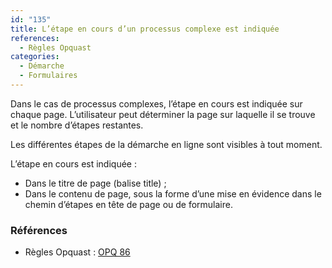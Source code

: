 ```yaml
---
id: "135"
title: L’étape en cours d’un processus complexe est indiquée
references:
  - Règles Opquast
categories:
  - Démarche
  - Formulaires
---
```


Dans le cas de processus complexes, l’étape en cours est indiquée sur chaque page. L’utilisateur peut déterminer la page sur laquelle il se trouve et le nombre d’étapes restantes.

Les différentes étapes de la démarche en ligne sont visibles à tout moment.

L’étape en cours est indiquée :

*    Dans le titre de page (balise title) ;
*    Dans le contenu de page, sous la forme d’une mise en évidence dans le chemin d’étapes en tête de page ou de formulaire.


### Références

* Règles Opquast : [OPQ 86](https://checklists.opquast.com/fr/assurance-qualite-web/letape-en-cours-dun-processus-complexe-est-indiquee)
